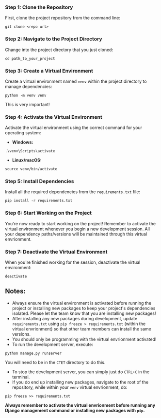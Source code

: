### Step 1: Clone the Repository

First, clone the project repository from the command line:

```
git clone <repo url>
```

### Step 2: Navigate to the Project Directory

Change into the project directory that you just cloned:

```
cd path_to_your_project
```

### Step 3: Create a Virtual Environment

Create a virtual environment named `venv` within the project directory to manage dependencies:

```
python -m venv venv
```

This is very important!

### Step 4: Activate the Virtual Environment

Activate the virtual environment using the correct command for your operating system:

* **Windows:**

```
.\venv\Scripts\activate
```

* **Linux/macOS:**

```
source venv/bin/activate
```

### Step 5: Install Dependencies

Install all the required dependencies from the `requirements.txt` file:

```
pip install -r requirements.txt
```

### Step 6: Start Working on the Project

You're now ready to start working on the project! Remember to activate the virtual environment whenever you begin a new development session. All your dependency paths/versions will be maintained through this virtual envrionment.

### Step 7: Deactivate the Virtual Environment

When you're finished working for the session, deactivate the virtual environment:

```
deactivate
```

## **Notes:**

* Always ensure the virtual environment is activated before running the project or installing new packages to keep your project's dependencies isolated. Please let the team know that you are installing new packages!
* After installing any new packages during development, update `requirements.txt` using `pip freeze > requirements.txt` (within the virtual envrionment) so that other team members can install the same versions.
* You should only be programming with the virtual envrionment activated!
* To run the development server, execute:

```
python manage.py runserver
```

You will need to be in the `CTET` directory to do this.

* To stop the development server, you can simply just do `CTRL+C` in the terminal.
* If you do end up installing new packages, navigate to the root of the repository, while within your `venv` virtual envrionment, do:

```
pip freeze >> requirements.txt
```

**Always remember to activate the virtual envrionment before running any Django management command or installing new packages with `pip`.**
